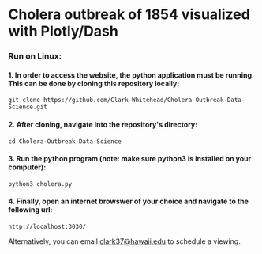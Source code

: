 # Cholera outbreak of 1854 visualized with Plotly/Dash

### Run on Linux:

#### 1. In order to access the website, the python application must be running. This can be done by cloning this repository locally: 

```
git clone https://github.com/Clark-Whitehead/Cholera-Outbreak-Data-Science.git
```

#### 2. After cloning, navigate into the repository's directory:

```
cd Cholera-Outbreak-Data-Science
```

#### 3. Run the python program (note: make sure python3 is installed on your computer):

```
python3 cholera.py
```

#### 4. Finally, open an internet browswer of your choice and navigate to the following url:

```
http://localhost:3030/
```

Alternatively, you can email <clark37@hawaii.edu> to schedule a viewing.
